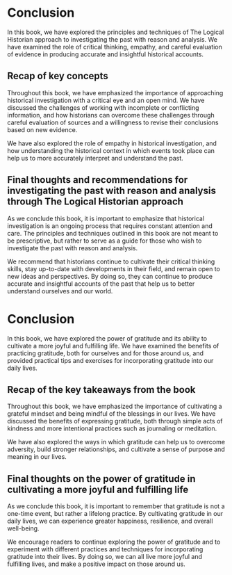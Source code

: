# Conclusion

In this book, we have explored the principles and techniques of The Logical Historian approach to investigating the past with reason and analysis. We have examined the role of critical thinking, empathy, and careful evaluation of evidence in producing accurate and insightful historical accounts.

Recap of key concepts
---------------------

Throughout this book, we have emphasized the importance of approaching historical investigation with a critical eye and an open mind. We have discussed the challenges of working with incomplete or conflicting information, and how historians can overcome these challenges through careful evaluation of sources and a willingness to revise their conclusions based on new evidence.

We have also explored the role of empathy in historical investigation, and how understanding the historical context in which events took place can help us to more accurately interpret and understand the past.

Final thoughts and recommendations for investigating the past with reason and analysis through The Logical Historian approach
-----------------------------------------------------------------------------------------------------------------------------

As we conclude this book, it is important to emphasize that historical investigation is an ongoing process that requires constant attention and care. The principles and techniques outlined in this book are not meant to be prescriptive, but rather to serve as a guide for those who wish to investigate the past with reason and analysis.

We recommend that historians continue to cultivate their critical thinking skills, stay up-to-date with developments in their field, and remain open to new ideas and perspectives. By doing so, they can continue to produce accurate and insightful accounts of the past that help us to better understand ourselves and our world.

Conclusion
==========

In this book, we have explored the power of gratitude and its ability to cultivate a more joyful and fulfilling life. We have examined the benefits of practicing gratitude, both for ourselves and for those around us, and provided practical tips and exercises for incorporating gratitude into our daily lives.

Recap of the key takeaways from the book
----------------------------------------

Throughout this book, we have emphasized the importance of cultivating a grateful mindset and being mindful of the blessings in our lives. We have discussed the benefits of expressing gratitude, both through simple acts of kindness and more intentional practices such as journaling or meditation.

We have also explored the ways in which gratitude can help us to overcome adversity, build stronger relationships, and cultivate a sense of purpose and meaning in our lives.

Final thoughts on the power of gratitude in cultivating a more joyful and fulfilling life
-----------------------------------------------------------------------------------------

As we conclude this book, it is important to remember that gratitude is not a one-time event, but rather a lifelong practice. By cultivating gratitude in our daily lives, we can experience greater happiness, resilience, and overall well-being.

We encourage readers to continue exploring the power of gratitude and to experiment with different practices and techniques for incorporating gratitude into their lives. By doing so, we can all live more joyful and fulfilling lives, and make a positive impact on those around us.